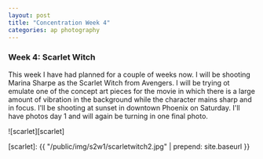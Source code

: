 ```yaml
---
layout: post
title: "Concentration Week 4"
categories: ap photography
---
```


### Week 4: Scarlet Witch

This week I have had planned for a couple of weeks now. I will be
shooting Marina Sharpe as the Scarlet Witch from Avengers. I will be
trying ot emulate one of the concept art pieces for the movie in which
there is a large amount of vibration in the background while the
character mains sharp and in focus. I'll be shooting at sunset in
downtown Phoenix on Saturday. I'll have photos day 1 and will again be
turning in one final photo.

![scarlet][scarlet]

[scarlet]: {{ "/public/img/s2w1/scarletwitch2.jpg" | prepend: site.baseurl }}
